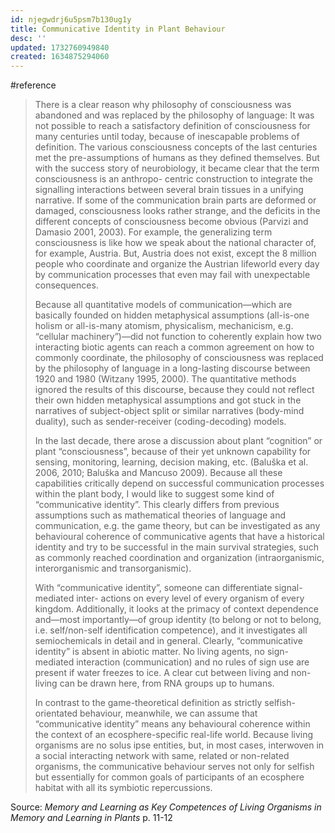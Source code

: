 ```yaml
---
id: njegwdrj6u5psm7b130ug1y
title: Communicative Identity in Plant Behaviour
desc: ''
updated: 1732760949840
created: 1634875294060
---
```




#reference

>There is a clear reason why philosophy of consciousness was abandoned and was replaced by the philosophy of language: It was not possible to reach a satisfactory definition of consciousness for many centuries until today, because of inescapable problems of definition. The various consciousness concepts of the last centuries met the pre-assumptions of humans as they defined themselves. But with the success story of neurobiology, it became clear that the term consciousness is an anthropo- centric construction to integrate the signalling interactions between several brain tissues in a unifying narrative. If some of the communication brain parts are deformed or damaged, consciousness looks rather strange, and the deficits in the different concepts of consciousness become obvious (Parvizi and Damasio 2001, 2003). For example, the generalizing term consciousness is like how we speak about the national character of, for example, Austria. But, Austria does not exist, except the 8 million people who coordinate and organize the Austrian lifeworld every day by communication processes that even may fail with unexpectable consequences.
>
>Because all quantitative models of communication—which are basically founded on hidden metaphysical assumptions (all-is-one holism or all-is-many atomism, physicalism, mechanicism, e.g. “cellular machinery”)—did not function to coherently explain how two interacting biotic agents can reach a common agreement on how to commonly coordinate, the philosophy of consciousness was replaced by the philosophy of language in a long-lasting discourse between 1920 and 1980 (Witzany 1995, 2000). The quantitative methods ignored the results of this discourse, because they could not reflect their own hidden metaphysical assumptions and got stuck in the narratives of subject-object split or similar narratives (body-mind duality), such as sender-receiver (coding-decoding) models.
>
>In the last decade, there arose a discussion about plant “cognition” or plant “consciousness”, because of their yet unknown capability for sensing, monitoring, learning, decision making, etc. (Baluška et al. 2006, 2010; Baluška and Mancuso 2009). Because all these capabilities critically depend on successful communication processes within the plant body, I would like to suggest some kind of “communicative identity”. This clearly differs from previous assumptions such as mathematical theories of language and communication, e.g. the game theory, but can be investigated as any behavioural coherence of communicative agents that have a historical identity and try to be successful in the main survival strategies, such as commonly reached coordination and organization (intraorganismic, interorganismic and transorganismic).
>
>With “communicative identity”, someone can differentiate signal-mediated inter- actions on every level of every organism of every kingdom. Additionally, it looks at the primacy of context dependence and—most importantly—of group identity (to belong or not to belong, i.e. self/non-self identification competence), and it investigates all semiochemicals in detail and in general. Clearly, “communicative identity” is absent in abiotic matter. No living agents, no sign-mediated interaction (communication) and no rules of sign use are present if water freezes to ice. A clear cut between living and non-living can be drawn here, from RNA groups up to humans.
>
>In contrast to the game-theoretical definition as strictly selfish-orientated behaviour, meanwhile, we can assume that “communicative identity” means any behavioural coherence within the context of an ecosphere-specific real-life world. Because living organisms are no solus ipse entities, but, in most cases, interwoven in a social interacting network with same, related or non-related organisms, the communicative behaviour serves not only for selfish but essentially for common goals of participants of an ecosphere habitat with all its symbiotic repercussions.

Source: *Memory and Learning as Key Competences of Living Organisms in Memory and Learning in Plants* p. 11-12
